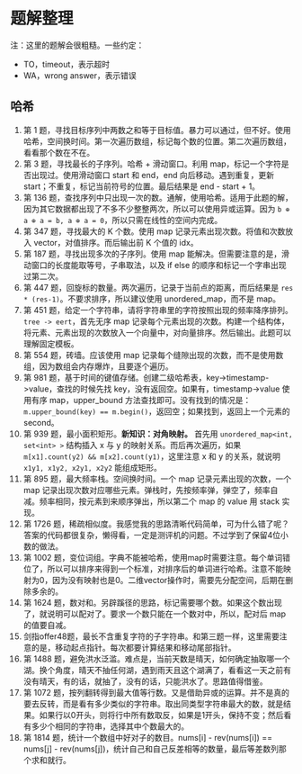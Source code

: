 # 题解整理

注：这里的题解会很粗糙。一些约定：
- TO，timeout，表示超时
- WA，wrong answer，表示错误

## 哈希

1. 第 1 题，寻找目标序列中两数之和等于目标值。暴力可以通过，但不好。使用哈希，空间换时间。第一次遍历数组，标记每个数的位置。第二次遍历数组，看看那个数在不在。
2. 第 3 题，寻找最长的子序列。哈希 + 滑动窗口。利用 map，标记一个字符是否出现过。使用滑动窗口 start 和 end，end 向后移动。遇到重复，更新 start；不重复，标记当前符号的位置。最后结果是 end - start + 1。
3. 第 136 题，查找序列中只出现一次的数。通解，使用哈希。适用于此题的解，因为其它数据都出现了不多不少整整两次，所以可以使用异或运算。因为 `b ⊕ a ⊕ a = b, a ⊕ a = 0`，所以只需在线性的空间内完成。
4. 第 347 题，寻找最大的 K 个数。使用 map 记录元素出现次数。将值和次数放入 vector，对值排序。而后输出前 K 个值的 idx。
5. 第 187 题，寻找出现多次的子序列。使用 map 能解决。但需要注意的是，滑动窗口的长度能取等号，子串取法，以及 if else 的顺序和标记一个字串出现过第二次。
6. 第 447 题，回旋标的数量。两次遍历，记录于当前点的距离，而后结果是 `res * (res-1)`。不要求排序，所以建议使用 unordered_map，而不是 map。
7. 第 451 题，给定一个字符串，请将字符串里的字符按照出现的频率降序排列。`tree -> eert`，首先无序 map 记录每个元素出现的次数。构建一个结构体，将元素、元素出现的次数放入一个向量中，对向量排序。然后输出。此题可以理解固定模板。
8. 第 554 题，砖墙。应该使用 map 记录每个缝隙出现的次数，而不是使用数组，因为数组会内存爆炸，且要逐个遍历。
9. 第 981 题，基于时间的键值存储。创建二级哈希表，key->timestamp->value，查找的时候先找 key，没有返回空。如果有，timestamp->value 使用有序 map，upper_bound 方法查找即可。没有找到的情况是：`m.upper_bound(key) == m.begin()`，返回空；如果找到，返回上一个元素的 second。
10. 第 939 题，最小面积矩形。**新知识：对角映射。** 首先用 `unordered_map<int, set<int> >` 结构插入 x 与 y 的映射关系。而后再次遍历，如果`m[x1].count(y2) && m[x2].count(y1)`，这里注意 x 和 y 的关系，就说明`x1y1, x1y2, x2y1, x2y2` 能组成矩形。
11. 第 895 题，最大频率栈。空间换时间。一个 map 记录元素出现的次数，一个 map 记录出现次数对应哪些元素。弹栈时，先按频率弹，弹空了，频率自减。频率相同，按元素到来顺序弹出，所以第二个 map 的 value 用 stack 实现。
12. 第 1726 题，稀疏相似度。我感觉我的思路清晰代码简单，可为什么错了呢？答案的代码都很复杂，懒得看，一定是测评机的问题。不过学到了保留4位小数的做法。
13. 第 1002 题，变位词组。字典不能被哈希，使用map时需要注意。每个单词错位了，所以可以排序来得到一个标准，对排序后的单词进行哈希。注意不能映射为0，因为没有映射也是0。二维vector操作时，需要先分配空间，后期在删除多余的。
14. 第 1624 题，数对和。另辟蹊径的思路，标记需要哪个数。如果这个数出现了，就说明可以配对了。要求一个数只能在一个数对中，所以，配对后 map 的值要自减。
15. 剑指offer48题，最长不含重复字符的子字符串。和第三题一样，这里需要注意的是，移动起点指针。每次都要计算结果和移动尾部指针。
16. 第 1488 题，避免洪水泛滥。难点是，当前天数是晴天，如何确定抽取哪一个湖。换个角度，晴天不抽任何湖，遇到雨天且这个湖满了，看看这一天之前有没有晴天，有的话，就抽了，没有的话，只能洪水了。思路值得借鉴。
17. 第 1072 题，按列翻转得到最大值等行数。又是借助异或的运算。并不是真的要去反转，而是看有多少类似的字符串。取出同类型字符串最大的数，就是结果。如果行以0开头，则将行中所有数取反，如果是1开头，保持不变；然后看有多少个相同的字符串，选择其中个数最大的。
18. 第 1814 题，统计一个数组中好对子的数目。nums[i] - rev(nums[i]) == nums[j] - rev(nums[j])，统计自己和自己反差相等的数量，最后等差数列那个求和就行。